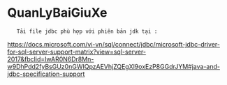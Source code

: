 # QuanLyBaiGiuXe
       Tải file jdbc phù hợp với phiên bản jdk tại :
https://docs.microsoft.com/vi-vn/sql/connect/jdbc/microsoft-jdbc-driver-for-sql-server-support-matrix?view=sql-server-2017&fbclid=IwAR0N6Dr8Mn-w9DhPdd2fyBsGUz0nGWIQpzAEVhjZQEgXl9oxEzP8GGdrJYM#java-and-jdbc-specification-support
